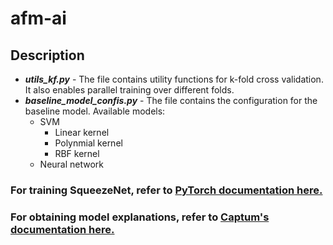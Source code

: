 # afm-ai

## Description
* ***utils_kf.py*** - The file contains utility functions for k-fold cross validation. It also enables parallel training over different folds.
* ***baseline_model_confis.py*** - The file contains the configuration for the baseline model. Available models:
  * SVM
      * Linear kernel
      * Polynmial kernel
      * RBF kernel
  * Neural network


### For training SqueezeNet, refer to [PyTorch documentation here.](https://pytorch.org/tutorials/beginner/finetuning_torchvision_models_tutorial.html)

### For obtaining model explanations, refer to [Captum's documentation here.](https://captum.ai/tutorials/Resnet_TorchVision_Interpret)
